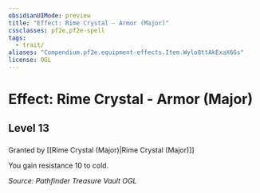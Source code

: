 ```yaml
---
obsidianUIMode: preview
title: "Effect: Rime Crystal - Armor (Major)"
cssclasses: pf2e,pf2e-spell
tags:
  - trait/
aliases: "Compendium.pf2e.equipment-effects.Item.Wylo8ttAkExaX6Gs"
license: OGL
---
```

# Effect: Rime Crystal - Armor (Major)
## Level 13
### 






Granted by [[Rime Crystal (Major)|Rime Crystal (Major)]]

You gain resistance 10 to cold.

*Source: Pathfinder Treasure Vault*
*OGL*